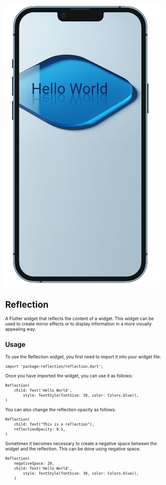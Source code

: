 ![image](example/images/reflection_effect.png)

# Reflection
A Flutter widget that reflects the content of a widget. This widget can be used to create mirror effects or to display information in a more visually appealing way.

## Usage

To use the Reflection widget, you first need to import it into your widget file:

```
import 'package:reflection/reflection.dart';
```

Once you have imported the widget, you can use it as follows:

```
Reflection( 
    child: Text('Hello World',
        style: TextStyle(fontSize: 30, color: Colors.blue)),
)
```

You can also change the reflection opacity as follows:
```
Reflection(
    child: Text("This is a reflection"),
    reflectionOpacity: 0.5,
)

```

Sometimes it becomes necessary to create a negative space between the widget and the reflection. This can be done using negative space.

```
Reflection(
    negativeSpace: 20,
    child: Text('Hello World',
        style: TextStyle(fontSize: 30, color: Colors.blue)),
    )
```



